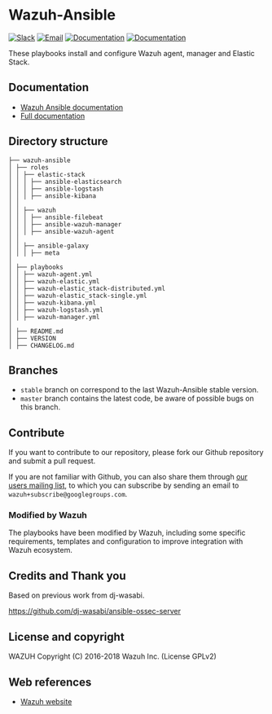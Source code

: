 # Wazuh-Ansible 

[![Slack](https://img.shields.io/badge/slack-join-blue.svg)](https://wazuh.com/community/join-us-on-slack/)
[![Email](https://img.shields.io/badge/email-join-blue.svg)](https://groups.google.com/forum/#!forum/wazuh)
[![Documentation](https://img.shields.io/badge/docs-view-green.svg)](https://documentation.wazuh.com)
[![Documentation](https://img.shields.io/badge/web-view-green.svg)](https://wazuh.com)

These playbooks install and configure Wazuh agent, manager and Elastic Stack.

## Documentation

* [Wazuh Ansible documentation](https://documentation.wazuh.com/current/deploying-with-ansible/index.html)
* [Full documentation](http://documentation.wazuh.com)

## Directory structure

    ├── wazuh-ansible
    │ ├── roles
    │ │ ├── elastic-stack 
    │ │ │ ├── ansible-elasticsearch        
    │ │ │ ├── ansible-logstash
    │ │ │ ├── ansible-kibana
    │ │
    │ │ ├── wazuh                
    │ │ │ ├── ansible-filebeat
    │ │ │ ├── ansible-wazuh-manager
    │ │ │ ├── ansible-wazuh-agent
    │ │
    │ │ ├── ansible-galaxy
    │ │ │ ├── meta
    │
    │ ├── playbooks
    │ │ ├── wazuh-agent.yml
    │ │ ├── wazuh-elastic.yml
    │ │ ├── wazuh-elastic_stack-distributed.yml
    │ │ ├── wazuh-elastic_stack-single.yml
    │ │ ├── wazuh-kibana.yml
    │ │ ├── wazuh-logstash.yml
    │ │ ├── wazuh-manager.yml
    │
    │ ├── README.md
    │ ├── VERSION
    │ ├── CHANGELOG.md


## Branches

* `stable` branch on correspond to the last Wazuh-Ansible stable version.
* `master` branch contains the latest code, be aware of possible bugs on this branch.

## Contribute

If you want to contribute to our repository, please fork our Github repository and submit a pull request.

If you are not familiar with Github, you can also share them through [our users mailing list](https://groups.google.com/d/forum/wazuh), to which you can subscribe by sending an email to `wazuh+subscribe@googlegroups.com`. 

### Modified by Wazuh

The playbooks have been modified by Wazuh, including some specific requirements, templates and configuration to improve integration with Wazuh ecosystem.

## Credits and Thank you

Based on previous work from dj-wasabi.

https://github.com/dj-wasabi/ansible-ossec-server

## License and copyright

WAZUH
Copyright (C) 2016-2018 Wazuh Inc.  (License GPLv2)

## Web references

* [Wazuh website](http://wazuh.com)
